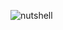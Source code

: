 ![nutshell](https://sumanbiswas-website.s3.ap-south-1.amazonaws.com/github-images/nutshell_github.jpg)